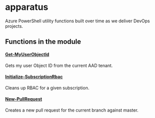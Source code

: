 # apparatus

Azure PowerShell utility functions built over time as we deliver DevOps projects.

## Functions in the module

#### [Get-MyUserObjectId](./docs/Get-MyUserObjectId.md)

Gets my user Object ID from the current AAD tenant.

#### [Initialize-SubscriptionRbac](./docs/Initialize-SubscriptionRbac.md)

Cleans up RBAC for a given subscription.

#### [New-PullRequest](./docs/New-PullRequest.md)

Creates a new pull request for the current branch against master.

